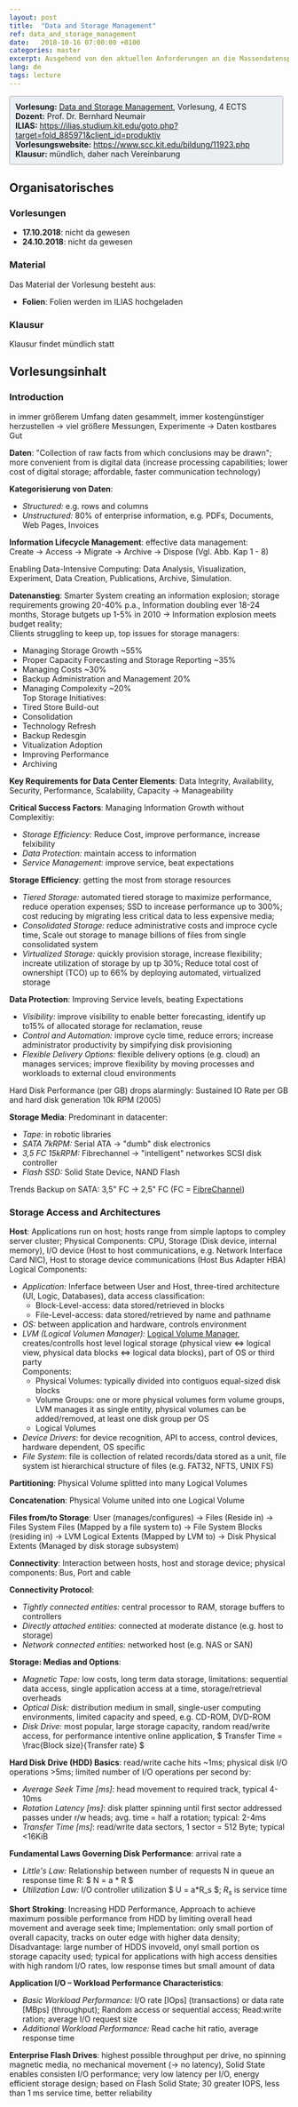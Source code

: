 ```yaml
---
layout: post
title:  "Data and Storage Management"
ref: data_and_storage_management
date:   2018-10-16 07:00:00 +0100
categories: master
excerpt: Ausgehend von den aktuellen Anforderungen an die Massendatenspeicherung in Rechenzentren werden unterschiedliche Speicherarchitekturen und Konzepte für die Speichervirtualisierung erläutert. Diskutiert werden dabei u.a. eine Taxonomie der Speichervirtualisierung, Storage Area Networks (SAN), Network Attached Storage (NAS), Fiber Channel, iSCSI und virtuelle sowie globale Filesysteme (z.B. CIFS, NFS). Darüber hinaus werden Verfahren für die Gewährleistung einer hohen und langfristigen Verfügbarkeit der Daten (vgl. Backup, Replikation und Langzeitarchivierung) vermittelt. Zusätzlich werden zukünftige Anforderungen, die aus der Verarbeitung großskaliger Daten sowie dem Verbund von räumlich verteilten Speicherinfrastrukturen (vgl. Cloud Storage) resultieren, diskutiert. Aktuelle Herausforderungen bei der Planung und dem Betrieb von Speicherinfrastrukturen werden erläutert und Plattformen sowie Werkzeuge für deren Verwaltung vorgestellt. Den Abschluss der Vorlesung bildet die Betrachtung von externen Anforderungen an den Betrieb von Speicherinfrastrukturen beispielsweise durch den Datenschutz sowie der IT-Sicherheit.
lang: de
tags: lecture
---
```

<div style="background-color: #EAEFF4; border: 1px solid #b5aeb1; border-radius: 3px;  padding: 10px; margin-right: 10px">
    <strong>Vorlesung:</strong> <a href="https://campus.studium.kit.edu/ev/mNDK-kwFSjqvAXvMGVhBJQ">Data and Storage Management</a>, Vorlesung, 4 ECTS <br>
    <strong>Dozent:</strong> Prof. Dr. Bernhard Neumair  <br>
   <strong>ILIAS:</strong> <a href="https://ilias.studium.kit.edu/goto.php?target=fold_885971&client_id=produktiv">https://ilias.studium.kit.edu/goto.php?target=fold_885971&client_id=produktiv</a> <br>   
   <strong>Vorlesungswebsite:</strong> <a href="https://www.scc.kit.edu/bildung/11923.php">https://www.scc.kit.edu/bildung/11923.php</a> <br>   
   <strong>Klausur:</strong> mündlich, daher nach Vereinbarung <br>
</div>

## Organisatorisches

### Vorlesungen
- **17.10.2018**: nicht da gewesen
- **24.10.2018**: nicht da gewesen

### Material
Das Material der Vorlesung besteht aus:  
- **Folien**: Folien werden im ILIAS hochgeladen

### Klausur
Klausur findet mündlich statt

## Vorlesungsinhalt
### Introduction
in immer größerem Umfang daten gesammelt, immer kostengünstiger herzustellen → viel größere Messungen, Experimente → Daten kostbares Gut

**Daten**: "Collection of raw facts from which conclusions may be drawn"; more convenient from is digital data (increase processing capabilities;
lower cost of digital storage; affordable, faster communication technology)

**Kategorisierung von Daten**: 
- *Structured:* e.g. rows and columns
- *Unstructured:* 80% of enterprise information, e.g. PDFs, Documents, Web Pages, Invoices

**Information Lifecycle Management**: effective data management:  
Create → Access → Migrate → Archive → Dispose (Vgl. Abb. Kap 1 - 8)

Enabling Data-Intensive Computing: Data Analysis, Visualization, Experiment, Data Creation, Publications, Archive, Simulation.

**Datenanstieg**: Smarter System creating an information explosion; storage requirements growing 20-40% p.a., Information doubling ever 18-24 months, 
Storage butgets up 1-5% in 2010 → Information explosion meets budget reality;   
Clients struggling to keep up, top issues for storage managers:
- Managing Storage Growth ~55%
- Proper Capacity Forecasting and Storage Reporting ~35%
- Managing Costs ~30%
- Backup Administration and Management 20%
- Managing Compolexity ~20%  
Top Storage Initiatives:
- Tired Store Build-out
- Consolidation
- Technology Refresh
- Backup Redesgin
- Vitualization Adoption
- Improving Performance
- Archiving

**Key Requirements for Data Center Elements**: Data Integrity, Availability, Security, Performance, Scalability, Capacity → Manageability

**Critical Success Factors**: Managing Information Growth without Complexitiy:
- *Storage Efficiency:* Reduce Cost, improve performance, increase felxibility
- *Data Protection:* maintain access to information
- *Service Management:* improve service, beat expectations

**Storage Efficiency**: getting the most from storage resources
- *Tiered Storage:* automated tiered storage to maximize performance, reduce operation expenses; SSD to increase performance up to 300%;
cost reducing by migrating less critical data to less expensive media;
- *Consolidated Storage:* reduce administrative costs and improce cycle time, Scale out storage to manage billions of files from single consolidated 
system
- *Virtualized Storage:* quickly provision storage, increase flexibility; increate utilization of storage by up tp 30%; Reduce total cost of 
ownershipt (TCO) up to 66% by deploying automated, virtualized storage

**Data Protection**: Improving Service levels, beating Expectations
- *Visibility:* improve visibility to enable better forecasting, identify up to15% of allocated storage for reclamation, reuse
- *Control and Automation:* improve cycle time, reduce errors; increase administrator productivity by simpifying disk provisioning
- *Flexible Delivery Options:* flexible delivery options (e.g. cloud) an manages services; improve flexibility by moving processes and workloads to
external cloud environments

Hard Disk Performance (per GB) drops alarmingly: Sustained IO Rate per GB and hard disk generation 10k RPM (2005)

**Storage Media**: Predominant in datacenter:
- *Tape:* in robotic libraries
- *SATA 7kRPM:* Serial ATA → "dumb" disk electronics
- *3,5 FC 15kRPM:* Fibrechannel  → "intelligent" networkes SCSI disk controller
- *Flash SSD:* Solid State Device, NAND Flash

Trends Backup on SATA: 3,5" FC → 2,5" FC (FC = [FibreChannel](https://de.wikipedia.org/wiki/Fibre_Channel)) 

### Storage Access and Architectures
**Host**: Applications run on host; hosts range from simple laptops to compley server cluster; Physical Components: CPU, Storage (Disk device, internal 
memory), I/O device (Host to host communications, e.g. Network Interface Card NIC), Host to storage device communications (Host Bus Adapter HBA)  
Logical Components:
- *Application:* Inferface between User and Host, three-tired architecture (UI, Logic, Databases), data access classification:
    - Block-Level-access: data stored/retrieved in blocks
    - File-Level-access: data stored/retrieved by name and pathname
- *OS:* between application and hardware, controls environment
- *LVM (Logical Volumen Manager):* [Logical Volume Manager](https://wiki.ubuntuusers.de/Logical_Volume_Manager/), creates/controlls host level logical
storage (physical view ⇔ logical view, physical data blocks ⇔ logical data blocks), part of OS or third party  
Components: 
    - Physical Volumes: typically divided into contiguos equal-sized disk blocks
    - Volume Groups: one or more physical volumes form volume groups, LVM manages it as single entity, physical volumes can be added/removed, at least
    one disk group per OS
    - Logical Volumes
- *Device Drivers*: for device recognition, API to access, control devices, hardware dependent, OS specific
- *File System*: file is collection of related records/data stored as a unit, file system ist hierarchical structure of files (e.g. FAT32, NFTS, UNIX FS)
    
**Partitioning**: Physical Volume splitted into many Logical Volumes

**Concatenation**: Physical Volume united into one Logical Volume

**Files from/to Storage**: User (manages/configures) → Files (Reside in) → Files System Files (Mapped by a file system to) →
File System Blocks (residing in) → LVM Logical Extents (Mapped by LVM to) → Disk Physical Extents (Managed by disk storage subsystem)

**Connectivity**: Interaction between hosts, host and storage device; physical components: Bus, Port and cable

**Connectivity Protocol**:
- *Tightly connected entities:* central processor to RAM, storage buffers to controllers
- *Directly attached entities:* connected at moderate distance (e.g. host to storage)
- *Network connected entities:* networked host (e.g. NAS or SAN)

**Storage: Medias and Options**: 
- *Magnetic Tape:* low costs, long term data storage, limitations: sequential data access, single application access at a time, storage/retrieval overheads
- *Optical Disk:* distribution medium in small, single-user computing environments, limited capacity and speed, e.g. CD-ROM, DVD-ROM
- *Disk Drive:* most popular, large storage capacity, random read/write access, for performance intentive online application, 
$ Transfer Time = \frac{Block size}{Transfer rate} $

**Hard Disk Drive (HDD) Basics**: read/write cache hits ~1ms; physical disk I/O operations >5ms; limited number of I/O operations per second by:
- *Average Seek Time [ms]*: head movement to required track, typical 4-10ms
- *Rotation Latency [ms]*: disk platter spinning until first sector addressed passes under r/w heads; avg. time = half a rotation; typical: 2-4ms
- *Transfer Time [ms]*: read/write data sectors, 1 sector = 512 Byte; typical <16KiB

**Fundamental Laws Governing Disk Performance**:  arrival rate a
- *Little's Law:* Relationship between number of requests N in queue an response time R: $ N = a * R $ 
- *Utilization Law:* I/O controller utilization $ U = a*R_s $; $R_s$ is service time

**Short Stroking**: Increasing HDD Performance, Approach to achieve maximum possible performance from HDD by limiting overall head movement and
average seek time; Implementation: only small portion of overall capacity, tracks on outer edge with higher data density; Disadvantage: large number of 
HDDS invoveld, onyl small portion os storage capacity used; typical for applications with high access densities with high random I/O rates, 
low response times but small amount of data

**Application I/O – Workload Performance Characteristics**:
- *Basic Workload Performance:* I/O rate [IOps] (transactions) or data rate [MBps] (throughput); Random access or sequential access;
Read:write ration; average I/O request size
- *Additional Workload Performance:* Read cache hit ratio, average response time

**Enterprise Flash Drives**: highest possible throughput per drive, no spinning magnetic media, no mechanical movement (→ no latency), Solid State enables
consisten I/O performance; very low latency per I/O, energy efficient storage design; based on Flash Solid State; 30 greater IOPS, less than 1 ms service time, 
better reliability
